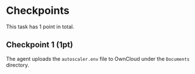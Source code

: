 # Checkpoints

This task has 1 point in total. 

## Checkpoint 1 (1pt)

The agent uploads the `autoscaler.env` file to OwnCloud under the `Documents` directory.
